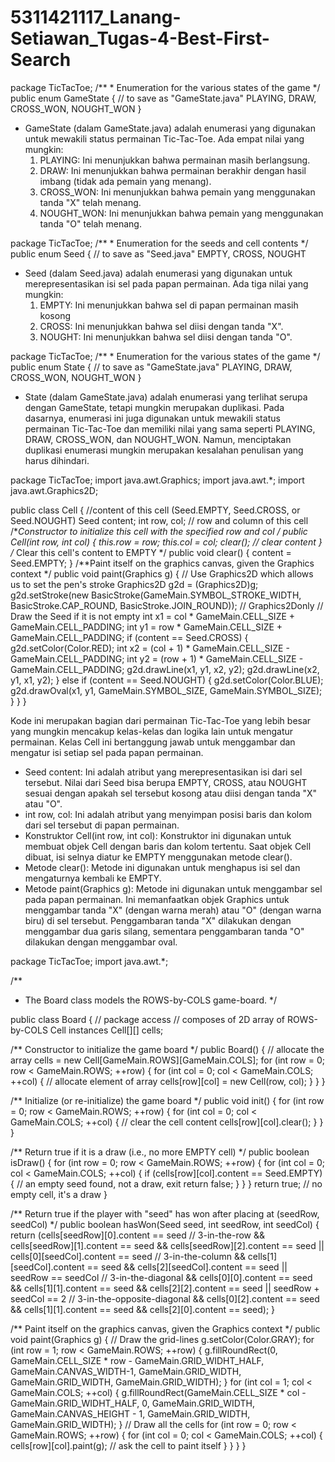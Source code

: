 # 5311421117_Lanang-Setiawan_Tugas-4-Best-First-Search

package TicTacToe;
/** * Enumeration for the various states of the game */ public enum
GameState { // to save as "GameState.java"
PLAYING, DRAW, CROSS_WON, NOUGHT_WON
}

  * GameState (dalam GameState.java) adalah enumerasi yang digunakan untuk mewakili status permainan Tic-Tac-Toe. Ada empat nilai yang mungkin:
    1. PLAYING: Ini menunjukkan bahwa permainan masih berlangsung.
    2. DRAW: Ini menunjukkan bahwa permainan berakhir dengan hasil imbang (tidak ada pemain yang menang).
    3. CROSS_WON: Ini menunjukkan bahwa pemain yang menggunakan tanda "X" telah menang.
    4. NOUGHT_WON: Ini menunjukkan bahwa pemain yang menggunakan tanda "O" telah menang.
     
package TicTacToe;
/** * Enumeration for the seeds and cell contents */ public enum Seed {
// to save as "Seed.java"
EMPTY, CROSS, NOUGHT
  
  * Seed (dalam Seed.java) adalah enumerasi yang digunakan untuk merepresentasikan isi sel pada papan permainan. Ada tiga nilai yang mungkin:
    1. EMPTY: Ini menunjukkan bahwa sel di papan permainan masih kosong
    2. CROSS: Ini menunjukkan bahwa sel diisi dengan tanda "X".
    3. NOUGHT: Ini menunjukkan bahwa sel diisi dengan tanda "O".
       
package TicTacToe;
/** * Enumeration for the various states of the game */ public enum
State { // to save as "GameState.java"
PLAYING, DRAW, CROSS_WON, NOUGHT_WON
}

  * State (dalam GameState.java) adalah enumerasi yang terlihat serupa dengan GameState, tetapi mungkin merupakan duplikasi. Pada dasarnya, enumerasi ini juga digunakan untuk mewakili status permainan Tic-Tac-Toe dan memiliki nilai yang sama seperti PLAYING, DRAW, CROSS_WON, dan NOUGHT_WON. Namun, menciptakan duplikasi enumerasi mungkin merupakan kesalahan penulisan yang harus dihindari.

package TicTacToe;
import java.awt.Graphics;
import java.awt.*;
import java.awt.Graphics2D;

public class Cell {
  //content of this cell (Seed.EMPTY, Seed.CROSS, or Seed.NOUGHT)
  Seed content;
  int row, col; // row and column of this cell
  /**Constructor to initialize this cell with the specified row and col */
  public Cell(int row, int col) {
    this.row = row;
    this.col = col;
    clear(); // clear content
  }
  /** Clear this cell's content to EMPTY */
  public void clear() {
    content = Seed.EMPTY;
  }
  /**Paint itself on the graphics canvas, given the Graphics context */
  public void paint(Graphics g) {
    // Use Graphics2D which allows us to set the pen's stroke
    Graphics2D g2d = (Graphics2D)g;
    g2d.setStroke(new BasicStroke(GameMain.SYMBOL_STROKE_WIDTH,
    BasicStroke.CAP_ROUND, BasicStroke.JOIN_ROUND)); // Graphics2Donly
    // Draw the Seed if it is not empty
    int x1 = col * GameMain.CELL_SIZE + GameMain.CELL_PADDING;
    int y1 = row * GameMain.CELL_SIZE + GameMain.CELL_PADDING;
    if (content == Seed.CROSS) {
      g2d.setColor(Color.RED);
      int x2 = (col + 1) * GameMain.CELL_SIZE - GameMain.CELL_PADDING;
      int y2 = (row + 1) * GameMain.CELL_SIZE - GameMain.CELL_PADDING;
      g2d.drawLine(x1, y1, x2, y2);
      g2d.drawLine(x2, y1, x1, y2);
    }
    else if (content == Seed.NOUGHT) {
      g2d.setColor(Color.BLUE);
      g2d.drawOval(x1, y1, GameMain.SYMBOL_SIZE, GameMain.SYMBOL_SIZE);
    }
  }
}

Kode ini merupakan bagian dari permainan Tic-Tac-Toe yang lebih besar yang mungkin mencakup kelas-kelas dan logika lain untuk mengatur permainan. Kelas Cell ini bertanggung jawab untuk menggambar dan mengatur isi setiap sel pada papan permainan.

  * Seed content: Ini adalah atribut yang merepresentasikan isi dari sel tersebut. Nilai dari Seed bisa berupa EMPTY, CROSS, atau NOUGHT sesuai dengan apakah sel tersebut kosong atau diisi dengan tanda "X" atau "O".
  * int row, col: Ini adalah atribut yang menyimpan posisi baris dan kolom dari sel tersebut di papan permainan.
  * Konstruktor Cell(int row, int col): Konstruktor ini digunakan untuk membuat objek Cell dengan baris dan kolom tertentu. Saat objek Cell dibuat, isi selnya diatur ke EMPTY menggunakan metode clear().
  * Metode clear(): Metode ini digunakan untuk menghapus isi sel dan mengaturnya kembali ke EMPTY.
  * Metode paint(Graphics g): Metode ini digunakan untuk menggambar sel pada papan permainan. Ini memanfaatkan objek Graphics untuk menggambar tanda "X" (dengan warna merah) atau "O" (dengan warna biru) di sel tersebut. Penggambaran tanda "X" dilakukan dengan menggambar dua garis silang, sementara penggambaran tanda "O" dilakukan dengan menggambar oval.

package TicTacToe;
import java.awt.*;

/**
* The Board class models the ROWS-by-COLS game-board.
*/

public class Board {
  // package access
  // composes of 2D array of ROWS-by-COLS Cell instances
  Cell[][] cells;
  
  /** Constructor to initialize the game board */
  public Board() {
    // allocate the array
    cells = new Cell[GameMain.ROWS][GameMain.COLS];
    for (int row = 0; row < GameMain.ROWS; ++row) {
      for (int col = 0; col < GameMain.COLS; ++col) {
      // allocate element of array
      cells[row][col] = new Cell(row, col);
      }
    }
  }
  
  /** Initialize (or re-initialize) the game board */
  public void init() {
    for (int row = 0; row < GameMain.ROWS; ++row) {
      for (int col = 0; col < GameMain.COLS; ++col) {
        // clear the cell content
        cells[row][col].clear();
      }
    }
  }
  
  /** Return true if it is a draw (i.e., no more EMPTY cell) */
  public boolean isDraw() {
    for (int row = 0; row < GameMain.ROWS; ++row) {
      for (int col = 0; col < GameMain.COLS; ++col) {
        if (cells[row][col].content == Seed.EMPTY) {
          // an empty seed found, not a draw, exit
          return false;
        }
      }
    }
    return true; // no empty cell, it's a draw
  }
 
 /** Return true if the player with "seed" has won after placing at
 (seedRow, seedCol) */
 public boolean hasWon(Seed seed, int seedRow, int seedCol) {
   return (cells[seedRow][0].content == seed // 3-in-the-row
   && cells[seedRow][1].content == seed
   && cells[seedRow][2].content == seed
   || cells[0][seedCol].content == seed // 3-in-the-column
   && cells[1][seedCol].content == seed
   && cells[2][seedCol].content == seed
   || seedRow == seedCol // 3-in-the-diagonal
   && cells[0][0].content == seed
   && cells[1][1].content == seed
   && cells[2][2].content == seed
   || seedRow + seedCol == 2 // 3-in-the-opposite-diagonal
   && cells[0][2].content == seed
   && cells[1][1].content == seed
   && cells[2][0].content == seed);
 }
 
 /** Paint itself on the graphics canvas, given the Graphics context */
 public void paint(Graphics g) {
   // Draw the grid-lines
   g.setColor(Color.GRAY);
   for (int row = 1; row < GameMain.ROWS; ++row) {
     g.fillRoundRect(0, GameMain.CELL_SIZE * row -
     GameMain.GRID_WIDHT_HALF,
     GameMain.CANVAS_WIDTH-1, GameMain.GRID_WIDTH,
     GameMain.GRID_WIDTH, GameMain.GRID_WIDTH);
   }
   for (int col = 1; col < GameMain.COLS; ++col) {
     g.fillRoundRect(GameMain.CELL_SIZE * col -
     GameMain.GRID_WIDHT_HALF, 0,
     GameMain.GRID_WIDTH, GameMain.CANVAS_HEIGHT - 1,
     GameMain.GRID_WIDTH, GameMain.GRID_WIDTH);
   }
   // Draw all the cells
   for (int row = 0; row < GameMain.ROWS; ++row) {
     for (int col = 0; col < GameMain.COLS; ++col) {
     cells[row][col].paint(g); // ask the cell to paint itself
     }
   }
 }
}
